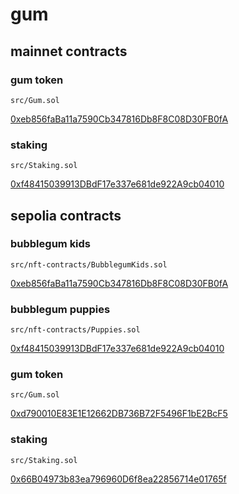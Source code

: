 # gum

## mainnet contracts

### gum token

`src/Gum.sol`

[0xeb856faBa11a7590Cb347816Db8F8C08D30FB0fA](https://etherscan.io/address/0xeb856faBa11a7590Cb347816Db8F8C08D30FB0fA#code)

### staking

`src/Staking.sol`

[0xf48415039913DBdF17e337e681de922A9cb04010](https://etherscan.io/address/0xf48415039913DBdF17e337e681de922A9cb04010#code)

## sepolia contracts

### bubblegum kids

`src/nft-contracts/BubblegumKids.sol`

[0xeb856faBa11a7590Cb347816Db8F8C08D30FB0fA](https://sepolia.etherscan.io/address/0xeb856faBa11a7590Cb347816Db8F8C08D30FB0fA#code)

### bubblegum puppies

`src/nft-contracts/Puppies.sol`

[0xf48415039913DBdF17e337e681de922A9cb04010](https://sepolia.etherscan.io/address/0xf48415039913DBdF17e337e681de922A9cb04010#code)

### gum token

`src/Gum.sol`

[0xd790010E83E1E12662DB736B72F5496F1bE2BcF5](https://sepolia.etherscan.io/address/0xd790010E83E1E12662DB736B72F5496F1bE2BcF5#code)

### staking

`src/Staking.sol`

[0x66B04973b83ea796960D6f8ea22856714e01765f](https://sepolia.etherscan.io/address/0x66B04973b83ea796960D6f8ea22856714e01765f#code)
